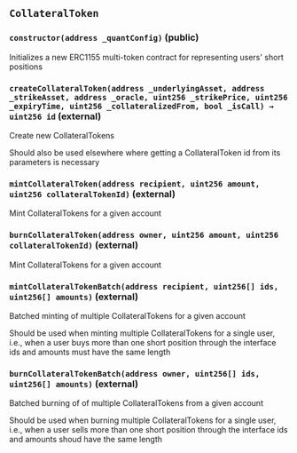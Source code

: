 ## `CollateralToken`






### `constructor(address _quantConfig)` (public)

Initializes a new ERC1155 multi-token contract for representing
users' short positions




### `createCollateralToken(address _underlyingAsset, address _strikeAsset, address _oracle, uint256 _strikePrice, uint256 _expiryTime, uint256 _collateralizedFrom, bool _isCall) → uint256 id` (external)

Create new CollateralTokens


Should also be used elsewhere where getting a CollateralToken id from
its parameters is necessary


### `mintCollateralToken(address recipient, uint256 amount, uint256 collateralTokenId)` (external)

Mint CollateralTokens for a given account




### `burnCollateralToken(address owner, uint256 amount, uint256 collateralTokenId)` (external)

Mint CollateralTokens for a given account




### `mintCollateralTokenBatch(address recipient, uint256[] ids, uint256[] amounts)` (external)

Batched minting of multiple CollateralTokens for a given account


Should be used when minting multiple CollateralTokens for a single user,
i.e., when a user buys more than one short position through the interface
ids and amounts must have the same length

### `burnCollateralTokenBatch(address owner, uint256[] ids, uint256[] amounts)` (external)

Batched burning of of multiple CollateralTokens from a given account


Should be used when burning multiple CollateralTokens for a single user,
i.e., when a user sells more than one short position through the interface
ids and amounts shoud have the same length


